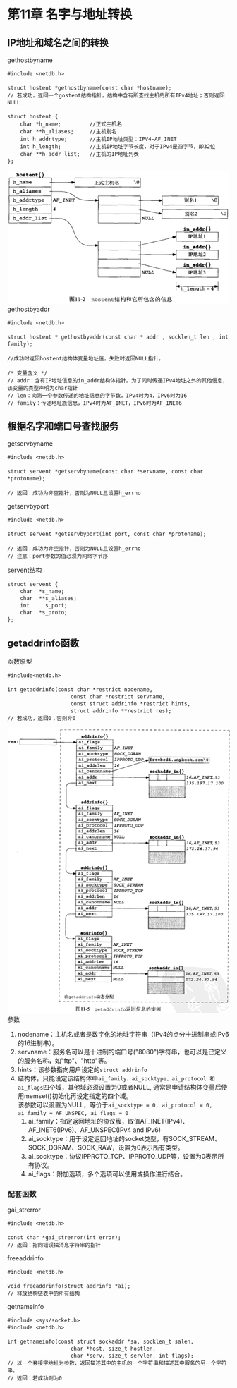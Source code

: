 # 第11章 名字与地址转换
## IP地址和域名之间的转换
gethostbyname
```
#include <netdb.h>

struct hostent *gethostbyname(const char *hostname);
// 若成功，返回一个gostent结构指针，结构中含有所查找主机的所有IPv4地址；否则返回NULL

struct hostent {
    char *h_name;         //正式主机名
    char **h_aliases;     //主机别名
    int h_addrtype;       //主机IP地址类型：IPV4-AF_INET
    int h_length;		  //主机IP地址字节长度，对于IPv4是四字节，即32位
    char **h_addr_list;	  //主机的IP地址列表
};
```
![](img/hostent.png)
gethostbyaddr
```
#include <netdb.h>
 
struct hostent * gethostbyaddr(const char * addr , socklen_t len , int family);
 
//成功时返回hostent结构体变量地址值，失败时返回NULL指针。
 
/* 变量含义 */
// addr：含有IP地址信息的in_addr结构体指针。为了同时传递IPv4地址之外的其他信息，该变量的类型声明为char指针
// len：向第一个参数传递的地址信息的字节数，IPv4时为4，IPv6时为16
// family：传递地址族信息，IPv4时为AF_INET，IPv6时为AF_INET6
```
## 根据名字和端口号查找服务
getservbyname
```
#include <netdb.h>

struct servent *getservbyname(const char *servname, const char *protoname);

// 返回：成功为非空指针，否则为NULL且设置h_errno
```
getservbyport
```
#include <netdb.h>

struct servent *getservbyport(int port, const char *protoname);

// 返回：成功为非空指针，否则为NULL且设置h_errno
// 注意：port参数的值必须为网络字节序
```
servent结构
```
struct servent {
    char  *s_name;
    char  **s_aliases;
    int     s_port;
    char  *s_proto;
};
```
## getaddrinfo函数
函数原型
```
#include<netdb.h>

int getaddrinfo(const char *restrict nodename,
                    const char *restrict servname,
                    const struct addrinfo *restrict hints,
                    struct addrinfo **restrict res);
// 若成功，返回0；否则非0
```
![](img/getaddrinfo.png)
参数
1. nodename：主机名或者是数字化的地址字符串（IPv4的点分十进制串或IPv6的16进制串）。
2. servname：服务名可以是十进制的端口号("8080")字符串，也可以是已定义的服务名称，如"ftp"、"http"等。
3. hints：该参数指向用户设定的`struct addrinfo`
4. 结构体，只能设定该结构体中`ai_family、ai_socktype、ai_protocol 和 ai_flags`四个域，其他域必须设置为0或者NULL, 通常是申请结构体变量后使用memset()初始化再设定指定的四个域。  
该参数可以设置为NULL，等价于`ai_socktype = 0, ai_protocol = 0, ai_family = AF_UNSPEC, ai_flags = 0`
   1. ai_family：指定返回地址的协议簇，取值AF_INET(IPv4)、AF_INET6(IPv6)、AF_UNSPEC(IPv4 and IPv6)
   2. ai_socktype：用于设定返回地址的socket类型，有SOCK_STREAM、SOCK_DGRAM、SOCK_RAW，设置为0表示所有类型。
   3. ai_socktype：协议IPPROTO_TCP、IPPROTO_UDP等，设置为0表示所有协议。
   4. ai_flags：附加选项，多个选项可以使用或操作进行结合。  

### 配套函数
gai_strerror
```
#include <netdb.h>

const char *gai_strerror(int error);
// 返回：指向错误描消息字符串的指针
```
freeaddrinfo
```
#include <netdb.h>

void freeaddrinfo(struct addrinfo *ai);
// 释放结构链表中的所有结构
```
getnameinfo
```
#include <sys/socket.h>
#include <netdb.h>

int getnameinfo(const struct sockaddr *sa, socklen_t salen,
                    char *host, size_t hostlen,
                    char *serv, size_t servlen, int flags);
// 以一个套接字地址为参数，返回描述其中的主机的一个字符串和描述其中服务的另一个字符串。
// 返回：若成功则为0
```
